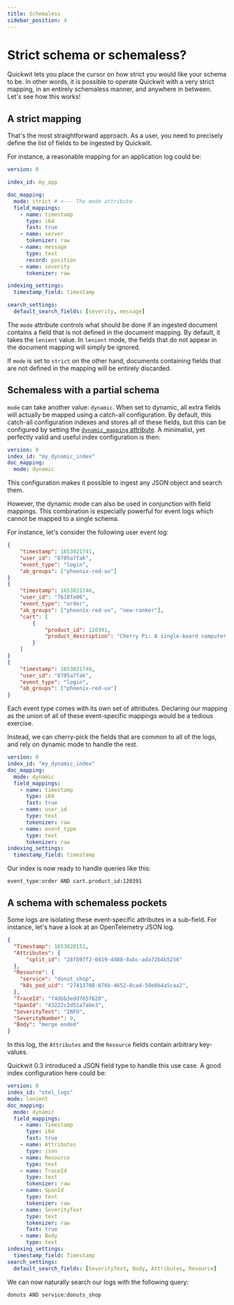 ```yaml
---
title: Schemaless
sidebar_position: 4
---
```


# Strict schema or schemaless?

Quickwit lets you place the cursor on how strict you would like your schema to be. In other words, it is possible to operate Quickwit with a very strict mapping, in an entirely schemaless manner, and anywhere in between. Let's see how this works!

## A strict mapping

That's the most straightforward approach.
As a user, you need to precisely define the list of fields to be ingested by Quickwit.

For instance, a reasonable mapping for an application log could be:

```yaml
version: 0

index_id: my_app

doc_mapping:
  mode: strict # <--- The mode attribute
  field_mappings:
    - name: timestamp
      type: i64
      fast: true
    - name: server
      tokenizer: raw
    - name: message
      type: text
      record: position
    - name: severity
      tokenizer: raw

indexing_settings:
  timestamp_field: timestamp

search_settings:
  default_search_fields: [severity, message]
```

The `mode` attribute controls what should be done if an ingested document
contains a field that is not defined in the document mapping. By default, it takes the `lenient` value. In `lenient` mode, the fields that do not appear in the document mapping will simply be ignored.

If `mode` is set to `strict` on the other hand, documents containing fields
that are not defined in the mapping will be entirely discarded.

## Schemaless with a partial schema

`mode` can take another value: `dynamic`.
When set to dynamic, all extra fields will actually be mapped using a catch-all configuration.
By default, this catch-all configuration indexes and stores all of these fields, but this can be configured by setting the [`dynamic_mapping` attribute](../configuration/index-config#mode).
A minimalist, yet perfectly valid and useful index configuration is then:

```yaml
version: 0
index_id: "my_dynamic_index"
doc_mapping:
  mode: dynamic
```

This configuration makes it possible to ingest any JSON object and search them.

However, the dynamic mode can also be used in conjunction with field mappings.
This combination is especially powerful for event logs which cannot be mapped to a single schema.

For instance, let's consider the following user event log:

```json
{
    "timestamp": 1653021741,
    "user_id": "8705a7fak",
    "event_type": "login",
    "ab_groups": ["phoenix-red-ux"]
}
{
    "timestamp": 1653021746,
    "user_id": "7618fe06",
    "event_type": "order",
    "ab_groups": ["phoenix-red-ux", "new-ranker"],
    "cart": [
        {
            "product_id": 120391,
            "product_description": "Cherry Pi: A single-board computer that is compatible..."
        }
    ]
}
{
    "timestamp": 1653021748,
    "user_id": "8705a7fak",
    "event_type": "login",
    "ab_groups": ["phoenix-red-ux"]
}
```

Each event type comes with its own set of attributes. Declaring our mapping as the union of all of these event-specific mappings would be a tedious exercise.

Instead, we can cherry-pick the fields that are common to all of the logs, and rely on dynamic mode to handle the rest.


```yaml
version: 0
index_id: "my_dynamic_index"
doc_mapping:
  mode: dynamic
  field_mappings:
    - name: timestamp
      type: i64
      fast: true
    - name: user_id
      type: text
      tokenizer: raw
    - name: event_type
      type: text
      tokenizer: raw
indexing_settings:
  timestamp_field: timestamp
```

Our index is now ready to handle queries like this:

```
event_type:order AND cart.product_id:120391
```


## A schema with schemaless pockets

Some logs are isolating these event-specific attributes in a
sub-field. For instance, let's have a look at an OpenTelemetry JSON log.

```json
{
  "Timestamp": 1653028151,
  "Attributes": {
      "split_id": "28f897f2-0419-4d88-8abc-ada72b4b5256"
  },
  "Resource": {
    "service": "donut_shop",
    "k8s_pod_uid": "27413708-876b-4652-8ca4-50e8b4a5caa2",
  },
  "TraceId": "f4dbb3edd765f620",
  "SpanId": "43222c2d51a7abe3",
  "SeverityText": "INFO",
  "SeverityNumber": 9,
  "Body": "merge ended"
}
```

In this log, the `Attributes` and the `Resource` fields contain arbitrary key-values.

Quickwit 0.3 introduced a JSON field type to handle this use case.
A good index configuration here could be:

```yaml
version: 0
index_id: "otel_logs"
mode: lenient
doc_mapping:
  mode: dynamic
  field_mappings:
    - name: Timestamp
      type: i64
      fast: true
    - name: Attributes
      type: json
    - name: Resource
      type: text
    - name: TraceId
      type: text
      tokenizer: raw
    - name: SpanId
      type: text
      tokenizer: raw
    - name: SeverityText
      type: text
      tokenizer: raw
      fast: true
    - name: Body
      type: text
indexing_settings:
  timestamp_field: Timestamp
search_settings:
  default_search_fields: [SeverityText, Body, Attributes, Resource]
```

We can now naturally search our logs with the following query:

```donuts AND service:donuts_shop```

